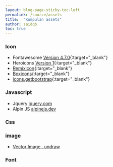```yaml
---
layout: blog-page-sticky-toc-left
permalink: /source/assets
title:  "Kumpulan assets"
author: saidqb
toc: true
---
```



### Icon

- Fontawesome [Version 4.7.0](https://fontawesome.com/v4.7.0/cheatsheet/){:target="_blank"}
- Heroicons [Version 1](https://v1.heroicons.com/){:target="_blank"}
- [Remixicon](https://remixicon.com){:target="_blank"}
- [Boxicons](https://boxicons.com){:target="_blank"}
- [icons.getbootstrap](https://icons.getbootstrap.com/){:target="_blank"}

### Javascript

- Jquery [jquery.com](https://api.jquery.com/)
- Alpin JS [alpinejs.dev](https://alpinejs.dev/start-here)

### Css


### image

- [Vector Image . undraw](https://undraw.co/)

### Font



